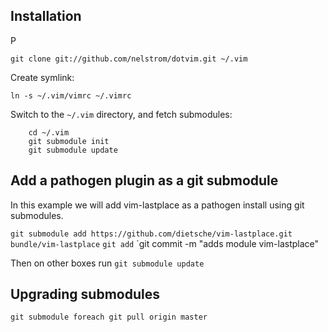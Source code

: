 ## Installation
P

`git clone git://github.com/nelstrom/dotvim.git ~/.vim`

Create symlink:

`ln -s ~/.vim/vimrc ~/.vimrc`

Switch to the `~/.vim` directory, and fetch submodules:

```
    cd ~/.vim
    git submodule init
    git submodule update
```

## Add a pathogen plugin as a git submodule

In this example we will add vim-lastplace as a pathogen install using git submodules.

`git submodule add https://github.com/dietsche/vim-lastplace.git bundle/vim-lastplace`
`git add`
`git commit -m "adds module vim-lastplace"

Then on other boxes run
`git submodule update`

## Upgrading submodules

`git submodule foreach git pull origin master`
